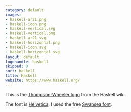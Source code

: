 ```yaml
---
category: default
images:
- haskell-ar21.png
- haskell-icon.png
- haskell-vertical.svg
- haskell-vertical.png
- haskell-ar21.svg
- haskell-horizontal.png
- haskell-icon.svg
- haskell-horizontal.svg
layout: default
logohandle: haskell
skipped: 0
sort: haskell
title: Haskell
website: https://www.haskell.org/
---
```


This is the [Thompson-Wheeler logo](http://www.haskell.org/haskellwiki/Thompson-Wheeler_logo) from the Haskell wiki.

The font is [Helvetica](http://www.myfonts.com/fonts/linotype/helvetica/bold/?refby=hackerlogos).  I used the free [Swansea font](http://www.fontspace.com/roger-white/swansea).
